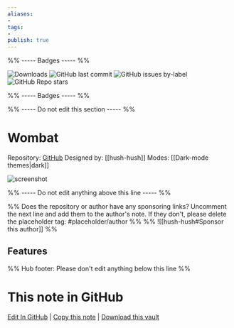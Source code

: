 ```yaml
---
aliases:
- 
tags: 
- 
publish: true
---
```


%% ----- Badges ----- %%

![Downloads](https://img.shields.io/badge/downloads-3442-573E7A?style=for-the-badge&logo=)
![GitHub last commit](https://img.shields.io/github/last-commit/hush-hush/obsidian_wombat?color=573E7A&label=last%20update&logo=github&style=for-the-badge)
![GitHub issues by-label](https://img.shields.io/github/issues/hush-hush/obsidian_wombat/help%20wanted?color=573E7A&logo=github&style=for-the-badge) 
![GitHub Repo stars](https://img.shields.io/github/stars/hush-hush/obsidian_wombat?color=573E7A&logo=github&style=for-the-badge)

%% ----- Badges ----- %%

%% ----- Do not edit this section ----- %%

# Wombat

Repository: [GitHub](https://github.com/hush-hush/obsidian_wombat)
Designed by: [[hush-hush]]
Modes: [[Dark-mode themes|dark]]



![screenshot](https://github.com/hush-hush/obsidian_wombat/raw/HEAD/main_thumbnail.png)

%% ----- Do not edit anything above this line ----- %% 

%% Does the repository or author have any sponsoring links? Uncomment the next line and add them to the author's note. If they don't, please delete the placeholder tag: #placeholder/author %%
%% ![[hush-hush#Sponsor this author]] %%


## Features



%% Hub footer: Please don't edit anything below this line %%

# This note in GitHub

<span class="git-footer">[Edit In GitHub](https://github.dev/obsidian-community/obsidian-hub/blob/main/02%20-%20Community%20Expansions/02.05%20All%20Community%20Expansions/Themes/Wombat.md "git-hub-edit-note") | [Copy this note](https://raw.githubusercontent.com/obsidian-community/obsidian-hub/main/02%20-%20Community%20Expansions/02.05%20All%20Community%20Expansions/Themes/Wombat.md "git-hub-copy-note") | [Download this vault](https://github.com/obsidian-community/obsidian-hub/archive/refs/heads/main.zip "git-hub-download-vault") </span>
